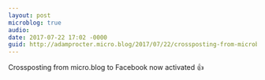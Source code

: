 ```yaml
---
layout: post
microblog: true
audio: 
date: 2017-07-22 17:02 -0000
guid: http://adamprocter.micro.blog/2017/07/22/crossposting-from-microblog.html
---
```

Crossposting from micro.blog to Facebook now activated 👍
